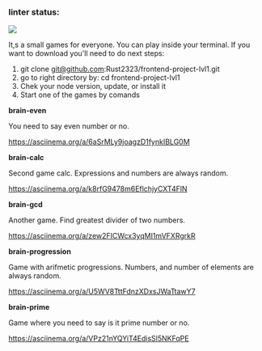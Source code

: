 ### linter status:

<a href="https://codeclimate.com/github/Rust2323/frontend-project-lvl1/maintainability"><img src="https://api.codeclimate.com/v1/badges/4617cab953e688e3aad4/maintainability" /></a>

It,s a small games for everyone. You can play inside your terminal. If you want to download you'll need to do next steps:

1. git clone git@github.com:Rust2323/frontend-project-lvl1.git
2. go to right directory by: cd frontend-project-lvl1
3. Chek your node version, update, or install it
4. Start one of the games by comands

**brain-even**

You need to say even number or no.

https://asciinema.org/a/6aSrMLy9joagzD1fynkIBLG0M 

**brain-calc**

Second game calc. Expressions and numbers are always random.

https://asciinema.org/a/k8rfG9478m6EflchjyCXT4FlN

**brain-gcd**

Another game. Find greatest divider of two numbers.

https://asciinema.org/a/zew2FICWcx3yqMI1mVFXRgrkR

**brain-progression**

Game with arifmetic progressions. Numbers, and number of elements are always random.

https://asciinema.org/a/U5WV8TttFdnzXDxsJWaTtawY7

**brain-prime**

Game where you need to say is it prime number or no.

https://asciinema.org/a/VPz21nYQYiT4EdisSl5NKFqPE
